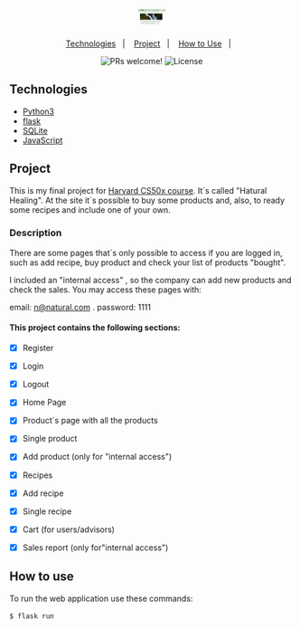 <h1 align="center">
    <img alt="Logo" title="Logo" src="/static/images/siteimage.jpg" style="width:3rem"/>
</h1>

<p align="center">
  <a href="#technologies">Technologies</a>&nbsp;&nbsp;&nbsp;|&nbsp;&nbsp;&nbsp;
  <a href="#-project">Project</a>&nbsp;&nbsp;&nbsp;|&nbsp;&nbsp;&nbsp;
  <a href="#-use">How to Use</a>&nbsp;&nbsp;&nbsp;|&nbsp;&nbsp;&nbsp;
</p>

<p align="center">
 <img src="https://img.shields.io/static/v1?label=PRs&message=welcome&color=8257E5&labelColor=000000" alt="PRs welcome!" />

  <img alt="License" src="https://img.shields.io/static/v1?label=license&message=MIT&color=8257E5&labelColor=000000">
</p>


## Technologies

- [Python3](https://www.python.org/)
- [flask](https://pypi.org/project/Flask/)
- [SQLite](https://www.sqlite.org/index.html)
- [JavaScript](https://www.javascript.com)

## Project
This is my final project for [Harvard CS50x course](https://cs50.harvard.edu/x/2020/). It´s called "Hatural Healing". At the site it´s possible to buy some products and, also, to ready some recipes and include one of your own.

### Description
There are some pages that´s  only possible to access if you are logged in, such as add recipe, buy product and check your list of products "bought".

I included an "internal access" , so the company can add new products and check the sales. You may access these pages with:

email: n@natural.com       .
password: 1111

#### This project contains the following sections:

- [x] Register
- [x] Login
- [x] Logout
- [x] Home Page
- [x] Product´s page with all the products
- [x] Single product 
- [x] Add product (only for "internal access")
- [x] Recipes 
- [x] Add recipe
- [x] Single recipe
- [x] Cart (for users/advisors)
- [x] Sales report (only for"internal access")
 

## How to use
To run the web application use these commands:
```
$ flask run 
```



